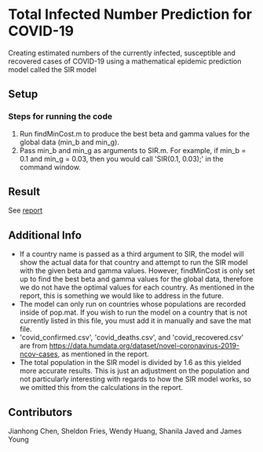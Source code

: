 # Total Infected Number Prediction for COVID-19

Creating estimated numbers of the currently infected, susceptible and recovered cases of COVID-19 using a mathematical epidemic prediction model called the SIR model

## Setup
### Steps for running the code
1) Run findMinCost.m to produce the best beta and gamma values for the global data (min_b and min_g).
2) Pass min_b and min_g as arguments to SIR.m. For example, if min_b = 0.1 and min_g = 0.03, then you would call 'SIR(0.1, 0.03);' in the command window.

## Result
See [report](https://github.com/wendyhwl/COVID19-Prediction/blob/main/report.pdf)

## Additional Info
- If a country name is passed as a third argument to SIR, the model will show the actual data for that country and attempt to run the SIR model with the given 
beta and gamma values. However, findMinCost is only set up to find the best beta and gamma values for the global data, therefore we do not have the optimal
values for each country. As mentioned in the report, this is something we would like to address in the future.
- The model can only run on countries whose populations are recorded inside of pop.mat. If you wish to run the model on a country that is not currently listed
in this file, you must add it in manually and save the mat file.
- 'covid_confirmed.csv', 'covid_deaths.csv', and 'covid_recovered.csv' are from https://data.humdata.org/dataset/novel-coronavirus-2019-ncov-cases, as
mentioned in the report.
- The total population in the SIR model is divided by 1.6 as this yielded more accurate results. This is just an adjustment on the population and not particularly
interesting with regards to how the SIR model works, so we omitted this from the calculations in the report.

## Contributors
Jianhong Chen, Sheldon Fries, Wendy Huang, Shanila Javed and James Young
